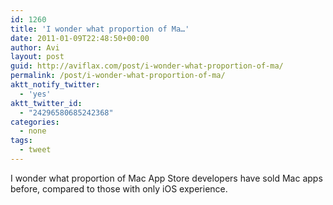 ```yaml
---
id: 1260
title: 'I wonder what proportion of Ma…'
date: 2011-01-09T22:48:50+00:00
author: Avi
layout: post
guid: http://aviflax.com/post/i-wonder-what-proportion-of-ma/
permalink: /post/i-wonder-what-proportion-of-ma/
aktt_notify_twitter:
  - 'yes'
aktt_twitter_id:
  - "24296580685242368"
categories:
  - none
tags:
  - tweet
---
```

I wonder what proportion of Mac App Store developers have sold Mac apps before, compared to those with only iOS experience.